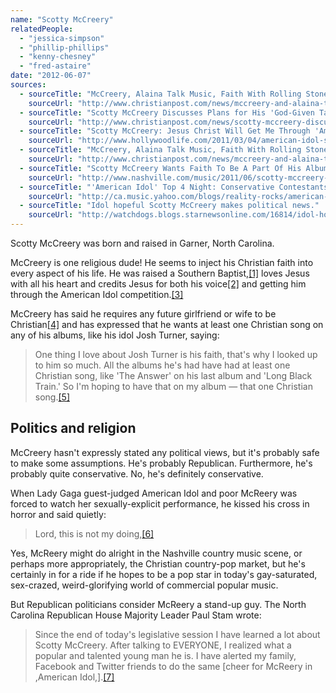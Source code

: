 ```yaml
---
name: "Scotty McCreery"
relatedPeople:
  - "jessica-simpson"
  - "phillip-phillips"
  - "kenny-chesney"
  - "fred-astaire"
date: "2012-06-07"
sources:
  - sourceTitle: "McCreery, Alaina Talk Music, Faith With Rolling Stone"
    sourceUrl: "http://www.christianpost.com/news/mccreery-and-alaina-talk-music-and-faith-with-rolling-stone-50993/"
  - sourceTitle: "Scotty McCreery Discusses Plans for His 'God-Given Talent,'"
    sourceUrl: "http://www.christianpost.com/news/scotty-mccreery-discusses-plans-for-his-god-given-talent-55347/"
  - sourceTitle: "Scotty McCreery: Jesus Christ Will Get Me Through 'American Idol.'"
    sourceUrl: "http://www.hollywoodlife.com/2011/03/04/american-idol-scotty-mccreery/"
  - sourceTitle: "McCreery, Alaina Talk Music, Faith With Rolling Stone"
    sourceUrl: "http://www.christianpost.com/news/mccreery-and-alaina-talk-music-and-faith-with-rolling-stone-50993/"
  - sourceTitle: "Scotty McCreery Wants Faith To Be A Part Of His Album"
    sourceUrl: "http://www.nashville.com/music/2011/06/scotty-mccreery-wants-faith-to-be-a-part-of-his-album/"
  - sourceTitle: "'American Idol' Top 4 Night: Conservative Contestants Finally Go Gaga"
    sourceUrl: "http://ca.music.yahoo.com/blogs/reality-rocks/american-idol-top-4-night-conservative-contestants-finally-go-gaga.html"
  - sourceTitle: "Idol hopeful Scotty McCreery makes political news."
    sourceUrl: "http://watchdogs.blogs.starnewsonline.com/16814/idol-hopeful-scotty-mccreery-makes-political-news/"
---
```


Scotty McCreery was born and raised in Garner, North Carolina.

McCreery is one religious dude! He seems to inject his Christian faith into every aspect of his life. He was raised a Southern Baptist,<a class="source-citation" href="http://www.christianpost.com/news/mccreery-and-alaina-talk-music-and-faith-with-rolling-stone-50993/" title="McCreery, Alaina Talk Music, Faith With Rolling Stone">[1]</a> loves Jesus with all his heart and credits Jesus for both his voice<a class="source-citation" href="http://www.christianpost.com/news/scotty-mccreery-discusses-plans-for-his-god-given-talent-55347/" title="Scotty McCreery Discusses Plans for His &apos;God-Given Talent,&apos;">[2]</a> and getting him through the American Idol competition.<a class="source-citation" href="http://www.hollywoodlife.com/2011/03/04/american-idol-scotty-mccreery/" title="Scotty McCreery: Jesus Christ Will Get Me Through &apos;American Idol.&apos;">[3]</a>

McCreery has said he requires any future girlfriend or wife to be Christian<a class="source-citation" href="http://www.christianpost.com/news/mccreery-and-alaina-talk-music-and-faith-with-rolling-stone-50993/" title="McCreery, Alaina Talk Music, Faith With Rolling Stone">[4]</a> and has expressed that he wants at least one Christian song on any of his albums, like his idol Josh Turner, saying:

>One thing I love about Josh Turner is his faith, that's why I looked up to him so much. All the albums he's had have had at least one Christian song, like 'The Answer' on his last album and 'Long Black Train.' So I'm hoping to have that on my album — that one Christian song.<a class="source-citation" href="http://www.nashville.com/music/2011/06/scotty-mccreery-wants-faith-to-be-a-part-of-his-album/" title="Scotty McCreery Wants Faith To Be A Part Of His Album">[5]</a>

## Politics and religion

McCreery hasn't expressly stated any political views, but it's probably safe to make some assumptions. He's probably Republican. Furthermore, he's probably quite conservative. No, he's definitely conservative.

When Lady Gaga guest-judged American Idol and poor McReery was forced to watch her sexually-explicit performance, he kissed his cross in horror and said quietly:

>Lord, this is not my doing,<a class="source-citation" href="http://ca.music.yahoo.com/blogs/reality-rocks/american-idol-top-4-night-conservative-contestants-finally-go-gaga.html" title="&apos;American Idol&apos; Top 4 Night: Conservative Contestants Finally Go Gaga">[6]</a>

Yes, McReery might do alright in the Nashville country music scene, or perhaps more appropriately, the Christian country-pop market, but he's certainly in for a ride if he hopes to be a pop star in today's gay-saturated, sex-crazed, weird-glorifying world of commercial popular music.

But Republican politicians consider McReery a stand-up guy. The North Carolina Republican House Majority Leader Paul Stam wrote:

>Since the end of today's legislative session I have learned a lot about Scotty McCreery. After talking to EVERYONE, I realized what a popular and talented young man he is. I have alerted my family, Facebook and Twitter friends to do the same [cheer for McReery in ,American Idol,].<a class="source-citation" href="http://watchdogs.blogs.starnewsonline.com/16814/idol-hopeful-scotty-mccreery-makes-political-news/" title="Idol hopeful Scotty McCreery makes political news.">[7]</a>